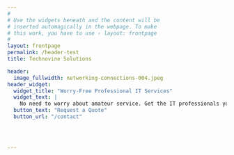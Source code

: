 ```yaml
---
#
# Use the widgets beneath and the content will be
# inserted automagically in the webpage. To make
# this work, you have to use › layout: frontpage
#
layout: frontpage
permalink: /header-test
title: Technovine Solutions

header:
  image_fullwidth: networking-connections-004.jpeg
header_widget:
  widget_title: "Worry-Free Professional IT Services"
  widget_text: |
    No need to worry about amateur service. Get the IT professionals your business needs.
  button_text: "Request a Quote"
  button_url: "/contact"




---
```

